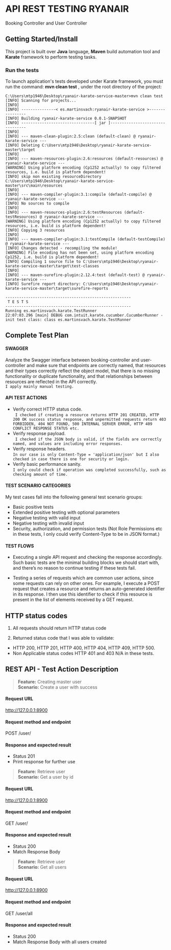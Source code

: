 # API REST TESTING RYANAIR

Booking Controller and User Controller

## Getting Started/Install

This project is built over **Java** language, **Maven** build automation tool and **Karate** framework to perform testing tasks.<br /> 

### Run the tests
To launch application's tests developed under Karate framework, you must run the command: **mvn clean test** , under the root directory of the project:

```
C:\Users\mtp1946\Desktop\ryanair-karate-service-master>mvn clean test
[INFO] Scanning for projects...
[INFO]
[INFO] ---------------< es.martinsvach:ryanair-karate-service >----------------
[INFO] Building ryanair-karate-service 0.0.1-SNAPSHOT
[INFO] --------------------------------[ jar ]---------------------------------
[INFO]
[INFO] --- maven-clean-plugin:2.5:clean (default-clean) @ ryanair-karate-service ---
[INFO] Deleting C:\Users\mtp1946\Desktop\ryanair-karate-service-master\target
[INFO]
[INFO] --- maven-resources-plugin:2.6:resources (default-resources) @ ryanair-karate-service ---
[WARNING] Using platform encoding (Cp1252 actually) to copy filtered resources, i.e. build is platform dependent!
[INFO] skip non existing resourceDirectory C:\Users\mtp1946\Desktop\ryanair-karate-service-master\src\main\resources
[INFO]
[INFO] --- maven-compiler-plugin:3.1:compile (default-compile) @ ryanair-karate-service ---
[INFO] No sources to compile
[INFO]
[INFO] --- maven-resources-plugin:2.6:testResources (default-testResources) @ ryanair-karate-service ---
[WARNING] Using platform encoding (Cp1252 actually) to copy filtered resources, i.e. build is platform dependent!
[INFO] Copying 3 resources
[INFO]
[INFO] --- maven-compiler-plugin:3.1:testCompile (default-testCompile) @ ryanair-karate-service ---
[INFO] Changes detected - recompiling the module!
[WARNING] File encoding has not been set, using platform encoding Cp1252, i.e. build is platform dependent!
[INFO] Compiling 1 source file to C:\Users\mtp1946\Desktop\ryanair-karate-service-master\target\test-classes
[INFO]
[INFO] --- maven-surefire-plugin:2.12.4:test (default-test) @ ryanair-karate-service ---
[INFO] Surefire report directory: C:\Users\mtp1946\Desktop\ryanair-karate-service-master\target\surefire-reports

-------------------------------------------------------
 T E S T S
-------------------------------------------------------
Running es.martinsvach.karate.TestRunner
22:07:03.296 [main] DEBUG com.intuit.karate.cucumber.CucumberRunner - init test class: class es.martinsvach.karate.TestRunner
```
## Complete Test Plan 

#### SWAGGER
Analyze the Swagger interface between booking-controller and user-controller and make sure that endpoints are correctly named, that resources and their types correctly reflect the object model, that there is no missing functionality or duplicate functionality, and that relationships between resources are reflected in the API correctly. <br /> 
```I apply mainly manual testing. ```

#### API TEST ACTIONS
* Verify correct HTTP status code. <br /> 
```	I checked if creating a resource returns HTTP 201 CREATED, HTTP 200 OK success status response, and unpermitted requests return 403 FORBIDDEN, 404 NOT FOUND, 500 INTERNAL SERVER ERROR, HTTP 409 CONFLICT RESPONSE STATUS etc.```
* Verify response payload. <br /> 
```	I checked if the JSON body is valid, if the fields are correctly named, and values are including error responses.```
* Verify response headers.<br /> 
```In our case is only Content-Type = 'application/json' but I also checked in case there is one for security or login.```
* Verify basic performance sanity. <br /> 
```I only could check if operation was completed successfully, such as checking amount of time.```

#### TEST SCENARIO CATEGORIES
My test cases fall into the following general test scenario groups:
*	Basic positive tests
*	Extended positive testing with optional parameters 
*	Negative testing with valid input
*	Negative testing with invalid input 
*	Security, authorization, and permission tests (Not Role Permissions etc in these tests, I only could verify Content-Type to be in JSON format.) 

#### TEST FLOWS
*	Executing a single API request and checking the response accordingly. Such basic tests are the minimal building blocks we should start with, and there’s no reason to continue testing if these tests fail.

*	Testing a series of requests which are common user actions, since some requests can rely on other ones. For example, I execute a POST request that creates a resource and returns an auto-generated identifier in its response. I then use this identifier to check if this resource is present in the list of elements received by a GET request.


## HTTP status codes 

1. All requests should return HTTP status code

2. Returned status code that I was able to validate:
- HTTP 200, HTTP 201, HTTP 400, HTTP 404, HTTP 409, HTTP 500. 
- Non Applicable status codes HTTP 401	and 403	N/A in these tests.

## REST API - Test Action Description

> **Feature:** Creating master user <br />
> **Scenario:** Create a user with success

#### Request URL

http://127.0.0.1:8900

#### Request method and endpoint

POST /user/

#### Response and expected result

- Status 201<br />
- Print response for further use<br />


> **Feature:** Retrieve user <br />
> **Scenario:** Get a user by id

#### Request URL

http://127.0.0.1:8900

#### Request method and endpoint

GET /user/

#### Response and expected result

- Status 200<br />
- Match Response Body

> **Feature:** Retrieve user <br />
> **Scenario:** Get all users

#### Request URL

http://127.0.0.1:8900

#### Request method and endpoint

GET /user/all

#### Response and expected result

- Status 200<br />
- Match Response Body with all users created<br />
